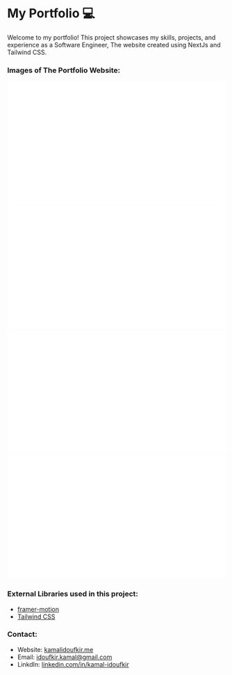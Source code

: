 # My Portfolio 💻

Welcome to my portfolio! This project showcases my skills, projects, and experience as a Software Engineer, The website created using NextJs and Tailwind CSS. <br />


### Images of The Portfolio Website:

![Nextjs Portfolio Website](https://github.com/idoufkirkamal/portfolio/blob/main/public/images/website_images/test.png)
![Nextjs Portfolio Website](https://github.com/idoufkirkamal/portfolio/blob/main/public/images/website_images/test.png)
![Nextjs Portfolio Website](https://github.com/idoufkirkamal/portfolio/blob/main/public/images/website_images/test.png)
![Nextjs Portfolio Website](https://github.com/idoufkirkamal/portfolio/blob/main/public/images/website_images/test.png)


### External Libraries used in this project:

- [framer-motion](https://www.framer.com/motion/) <br />
- [Tailwind CSS](https://tailwindcss.com/) <br />

### Contact:

- Website: [kamalidoufkir.me](https://kamalidoufkir.me) <br />
- Email: idoufkir.kamal@gmail.com <br />
- LinkdIn: [linkedin.com/in/kamal-idoufkir](https://www.linkedin.com/in/kamal-idoufkir/)
